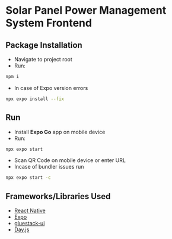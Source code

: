 # Solar Panel Power Management System Frontend

## Package Installation

- Navigate to project root
- Run:

```bash
npm i
```

- In case of Expo version errors

```bash
npx expo install --fix
```

## Run

- Install **Expo Go** app on mobile device
- Run:

```bash
npx expo start
```

- Scan QR Code on mobile device or enter URL
- Incase of bundler issues run

```bash
npx expo start -c
```

## Frameworks/Libraries Used

- [React Native](https://reactnative.dev/)
- [Expo](https://expo.dev/)
- [gluestack-ui](https://gluestack.io/)
- [Day.js](https://day.js.org/)
